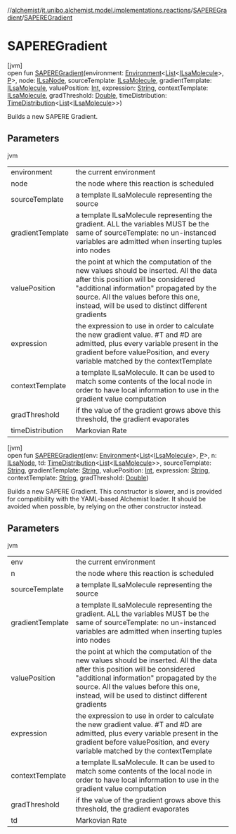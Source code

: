 //[alchemist](../../../index.md)/[it.unibo.alchemist.model.implementations.reactions](../index.md)/[SAPEREGradient](index.md)/[SAPEREGradient](-s-a-p-e-r-e-gradient.md)

# SAPEREGradient

[jvm]\
open fun [SAPEREGradient](-s-a-p-e-r-e-gradient.md)(environment: [Environment](../../it.unibo.alchemist.model.interfaces/-environment/index.md)<[List](https://docs.oracle.com/javase/8/docs/api/java/util/List.html)<[ILsaMolecule](../../it.unibo.alchemist.model.interfaces/-i-lsa-molecule/index.md)>, [P](../../it.unibo.alchemist.model.implementations.linkingrules/-selective-adaptive-range/index.md)>, node: [ILsaNode](../../it.unibo.alchemist.model.interfaces/-i-lsa-node/index.md), sourceTemplate: [ILsaMolecule](../../it.unibo.alchemist.model.interfaces/-i-lsa-molecule/index.md), gradientTemplate: [ILsaMolecule](../../it.unibo.alchemist.model.interfaces/-i-lsa-molecule/index.md), valuePosition: [Int](https://kotlinlang.org/api/latest/jvm/stdlib/kotlin/-int/index.html), expression: [String](https://docs.oracle.com/javase/8/docs/api/java/lang/String.html), contextTemplate: [ILsaMolecule](../../it.unibo.alchemist.model.interfaces/-i-lsa-molecule/index.md), gradThreshold: [Double](https://kotlinlang.org/api/latest/jvm/stdlib/kotlin/-double/index.html), timeDistribution: [TimeDistribution](../../it.unibo.alchemist.model.interfaces/-time-distribution/index.md)<[List](https://docs.oracle.com/javase/8/docs/api/java/util/List.html)<[ILsaMolecule](../../it.unibo.alchemist.model.interfaces/-i-lsa-molecule/index.md)>>)

Builds a new SAPERE Gradient.

## Parameters

jvm

| | |
|---|---|
| environment | the current environment |
| node | the node where this reaction is scheduled |
| sourceTemplate | a template ILsaMolecule representing the source |
| gradientTemplate | a template ILsaMolecule representing the gradient. ALL the variables MUST be the same of sourceTemplate: no un-instanced variables are admitted when inserting tuples into nodes |
| valuePosition | the point at which the computation of the new values should be inserted. All the data after this position will be considered "additional information" propagated by the source. All the values before this one, instead, will be used to distinct different gradients |
| expression | the expression to use in order to calculate the new gradient value. #T and #D are admitted, plus every variable present in the gradient before valuePosition, and every variable matched by the contextTemplate |
| contextTemplate | a template ILsaMolecule. It can be used to match some contents of the local node in order to have local information to use in the gradient value computation |
| gradThreshold | if the value of the gradient grows above this threshold, the gradient evaporates |
| timeDistribution | Markovian Rate |

[jvm]\
open fun [SAPEREGradient](-s-a-p-e-r-e-gradient.md)(env: [Environment](../../it.unibo.alchemist.model.interfaces/-environment/index.md)<[List](https://docs.oracle.com/javase/8/docs/api/java/util/List.html)<[ILsaMolecule](../../it.unibo.alchemist.model.interfaces/-i-lsa-molecule/index.md)>, [P](../../it.unibo.alchemist.model.implementations.linkingrules/-selective-adaptive-range/index.md)>, n: [ILsaNode](../../it.unibo.alchemist.model.interfaces/-i-lsa-node/index.md), td: [TimeDistribution](../../it.unibo.alchemist.model.interfaces/-time-distribution/index.md)<[List](https://docs.oracle.com/javase/8/docs/api/java/util/List.html)<[ILsaMolecule](../../it.unibo.alchemist.model.interfaces/-i-lsa-molecule/index.md)>>, sourceTemplate: [String](https://docs.oracle.com/javase/8/docs/api/java/lang/String.html), gradientTemplate: [String](https://docs.oracle.com/javase/8/docs/api/java/lang/String.html), valuePosition: [Int](https://kotlinlang.org/api/latest/jvm/stdlib/kotlin/-int/index.html), expression: [String](https://docs.oracle.com/javase/8/docs/api/java/lang/String.html), contextTemplate: [String](https://docs.oracle.com/javase/8/docs/api/java/lang/String.html), gradThreshold: [Double](https://kotlinlang.org/api/latest/jvm/stdlib/kotlin/-double/index.html))

Builds a new SAPERE Gradient. This constructor is slower, and is provided for compatibility with the YAML-based Alchemist loader. It should be avoided when possible, by relying on the other constructor instead.

## Parameters

jvm

| | |
|---|---|
| env | the current environment |
| n | the node where this reaction is scheduled |
| sourceTemplate | a template ILsaMolecule representing the source |
| gradientTemplate | a template ILsaMolecule representing the gradient. ALL the variables MUST be the same of sourceTemplate: no un-instanced variables are admitted when inserting tuples into nodes |
| valuePosition | the point at which the computation of the new values should be inserted. All the data after this position will be considered "additional information" propagated by the source. All the values before this one, instead, will be used to distinct different gradients |
| expression | the expression to use in order to calculate the new gradient value. #T and #D are admitted, plus every variable present in the gradient before valuePosition, and every variable matched by the contextTemplate |
| contextTemplate | a template ILsaMolecule. It can be used to match some contents of the local node in order to have local information to use in the gradient value computation |
| gradThreshold | if the value of the gradient grows above this threshold, the gradient evaporates |
| td | Markovian Rate |

